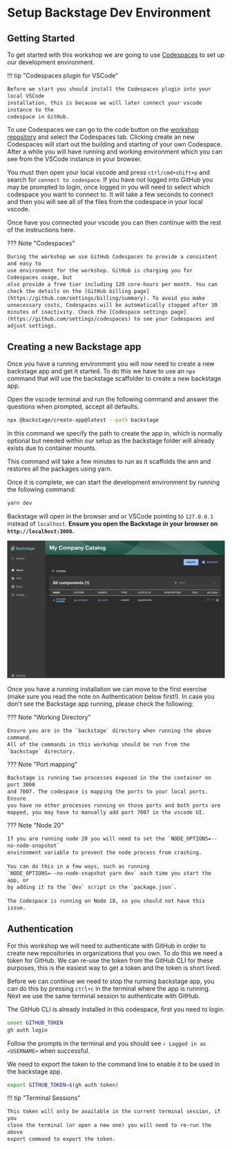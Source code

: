 # Setup Backstage Dev Environment

## Getting Started

To get started with this workshop we are going to use
[Codespaces](https://github.com/features/codespaces) to set up our development
environment.

!!! tip "Codespaces plugin for VSCode"

    Before we start you should install the Codespaces plugin into your local VSCode
    installation, this is because we will later connect your vscode instance to the
    codespace in GitHub.

To use Codespaces we can go to the code button on the
[workshop repository](https://github.com/philips-labs/automation-workshop) and
select the Codespaces tab. Clicking create an new Codespaces will start out the
building and starting of your own Codespace. After a while you will have running
and working environment which you can see from the VSCode instance in your
browser.

You must then open your local vscode and press `ctrl/cmd+shift+p` and search for
`connect to codespace`. If you have not logged into GitHub you may be prompted
to login, once logged in you will need to select which codespace you want to
connect to. It will take a few seconds to connect and then you will see all of
the files from the codespace in your local vscode.

Once have you connected your vscode you can then continue with the rest of the
instructions here.

??? Note "Codespaces"

    During the workshop we use GitHub Codespaces to provide a consistent and easy to
    use environment for the workshop. GitHub is charging you for Codespaces usage, but
    also provide a free tier including 120 core-hours per month. You can check the details on the [GitHub billing page](https://github.com/settings/billing/summary). To avoid you make unnecessary costs, Codespaces will be automatically stopped after 30 minutes of inactivity. Check the [Codespace settings page](https://github.com/settings/codespaces) to see your Codespaces and adjust settings.

## Creating a new Backstage app

Once you have a running environment you will now need to create a new backstage
app and get it started. To do this we have to use an `npx` command that will use
the backstage scaffolder to create a new backstage app.

Open the vscode terminal and run the following command and answer the questions
when prompted, accept all defaults.

```bash
npx @backstage/create-app@latest --path backstage
```

In this command we specify the path to create the app in, which is normally
optional but needed within our setup as the backstage folder will already exists
due to container mounts.

This command will take a few minutes to run as it scaffolds the ann and restores
all the packages using yarn.

Once it is complete, we can start the development environment by running the
following command:

```bash
yarn dev
```

Backstage will open in the browser and or VSCode pointing to `127.0.0.1` instead
of `localhost`. **Ensure you open the Backstage in your browser on
`http://localhost:3000`.**

![Backstage App](./assets/getting_started_app.png)

Once you have a running installation we can move to the first exercise (make
sure you read the note on Authentication below first!). In case you don't see
the Backstage app running, please check the following:

??? Note "Working Directory"

    Ensure you are in the `backstage` directory when running the above command.
    All of the commands in this workshop should be run from the `backstage` directory.

??? Note "Port mapping"

    Backstage is running two processes exposed in the the container on port 3000
    and 7007. The codespace is mapping the ports to your local ports. Ensure
    you have no other processes running on those ports and both ports are mapped, you may have to manually add port 7007 in the vscode UI.

??? Note "Node 20"

    If you are running node 20 you will need to set the `NODE_OPTIONS=--no-node-snapshot`
    environment variable to prevent the node process from crashing.

    You can do this in a few ways, such as running
    `NODE_OPTIONS=--no-node-snapshot yarn dev` each time you start the app, or
    by adding it to the `dev` script in the `package.json`.

    The Codespace is running on Node 18, so you should not have this issue.

## Authentication

For this workshop we will need to authenticate with GitHub in order to create
new repositories in organizations that you own. To do this we need a token for
GitHub. We can re-use the token from the GitHub CLI for these purposes, this is
the easiest way to get a token and the token is short lived.

Before we can continue we need to stop the running backstage app, you can do
this by pressing `ctrl+c` in the terminal where the app is running. Next we use
the same terminal session to authenticate with GitHub.

The GitHub CLI is already installed in this codespace, first you need to login.

```bash
unset GITHUB_TOKEN
gh auth login
```

Follow the prompts in the terminal and you should see
`✓ Logged in as <USERNAME>` when successful.

We need to export the token to the command line to enable it to be used in the
backstage app.

```bash
export GITHUB_TOKEN=$(gh auth token)
```

!!! tip "Terminal Sessions"

    This token will only be available in the current terminal session, if you
    close the terminal (or open a new one) you will need to re-run the above
    export command to export the token.
